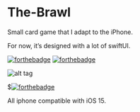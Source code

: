 # The-Brawl

Small card game that I adapt to the iPhone.

For now, it’s designed with a lot of swiftUI.

[![forthebadge](http://forthebadge.com/images/badges/built-with-love.svg)](parentheze.fr)  [![forthebadge](http://forthebadge.com/images/badges/powered-by-electricity.svg)](parentheze.fr)

![alt tag](https://i.ibb.co/zHLYdmd/The-Brawl-First-Look.png)  


$[![forthebadge](https://forthebadge.com/images/badges/compatibility-betamax.svg)](https://forthebadge.com)

All iphone compatible with iOS 15.
